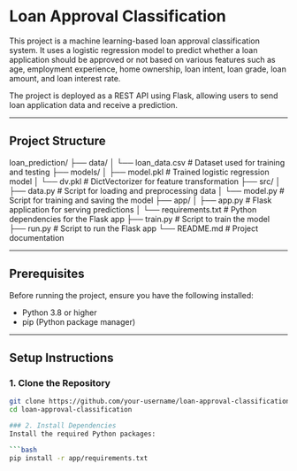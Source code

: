 # Loan Approval Classification

This project is a machine learning-based loan approval classification system. It uses a logistic regression model to predict whether a loan application should be approved or not based on various features such as age, employment experience, home ownership, loan intent, loan grade, loan amount, and loan interest rate.

The project is deployed as a REST API using Flask, allowing users to send loan application data and receive a prediction.

---

## Project Structure
loan_prediction/
├── data/
│   └── loan_data.csv               # Dataset used for training and testing
├── models/
│   ├── model.pkl                   # Trained logistic regression model
│   └── dv.pkl                      # DictVectorizer for feature transformation
├── src/
│   ├── data.py                     # Script for loading and preprocessing data
│   └── model.py                    # Script for training and saving the model
├── app/
│   ├── app.py                      # Flask application for serving predictions
│   └── requirements.txt            # Python dependencies for the Flask app
├── train.py                        # Script to train the model
├── run.py                          # Script to run the Flask app
└── README.md                       # Project documentation

---

## Prerequisites

Before running the project, ensure you have the following installed:

- Python 3.8 or higher
- pip (Python package manager)

---

## Setup Instructions

### 1. Clone the Repository

```bash
git clone https://github.com/your-username/loan-approval-classification.git
cd loan-approval-classification

### 2. Install Dependencies
Install the required Python packages:

```bash
pip install -r app/requirements.txt


